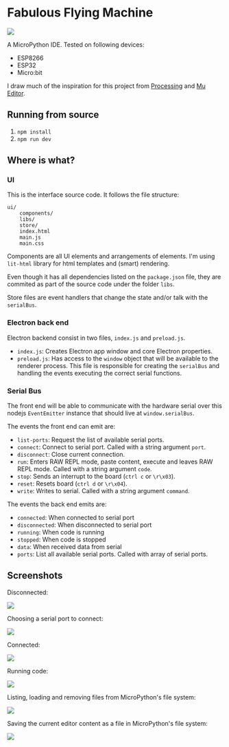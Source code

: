 # Fabulous Flying Machine

![](docs/connected.png)

A MicroPython IDE. Tested on following devices:

- ESP8266
- ESP32
- Micro:bit

I draw much of the inspiration for this project from [Processing](https://processing.org) and [Mu Editor](https://codewith.mu/).

## Running from source

1. `npm install`
1. `npm run dev`

## Where is what?

### UI

This is the interface source code. It follows the file structure:

```
ui/
	components/
	libs/
	store/
	index.html
	main.js
	main.css
```

Components are all UI elements and arrangements of elements. I'm using `lit-html` library for html templates and (smart) rendering.

Even though it has all dependencies listed on the `package.json` file, they are commited as part of the source code under the folder `libs`.

Store files are event handlers that change the state and/or talk with the `serialBus`.


### Electron back end

Electron backend consist in two files, `index.js` and `preload.js`.

- `index.js`: Creates Electron app window and core Electron properties.
- `preload.js`: Has access to the `window` object that will be available to the renderer process. This file is responsible for creating the `serialBus` and handling the events executing the correct serial functions.

### Serial Bus

The front end will be able to communicate with the hardware serial over this nodejs `EventEmitter` instance that should live at `window.serialBus`.

The events the front end can emit are:
- `list-ports`: Request the list of available serial ports.
- `connect`: Connect to serial port. Called with a string argument `port`.
- `disconnect`: Close current connection.
- `run`: Enters RAW REPL mode, paste content, execute and leaves RAW REPL mode. Called with a string argument `code`.
- `stop`: Sends an interrupt to the board (`ctrl c` or `\r\x03`).
- `reset`: Resets board (`ctrl d` or `\r\x04`).
- `write`: Writes to serial. Called with a string argument `command`.

The events the back end emits are:
- `connected`: When connected to serial port
- `disconnected`: When disconnected to serial port
- `running`: When code is running
- `stopped`: When code is stopped
- `data`: When received data from serial
- `ports`: List all available serial ports. Called with array of serial ports.

## Screenshots

Disconnected:

![](docs/disconnected.png)

Choosing a serial port to connect:

![](docs/port_dialog.png)

Connected:

![](docs/connected.png)

Running code:

![](docs/running.png)

Listing, loading and removing files from MicroPython's file system:

![](docs/download.png)

Saving the current editor content as a file in MicroPython's file system:

![](docs/upload.png)
